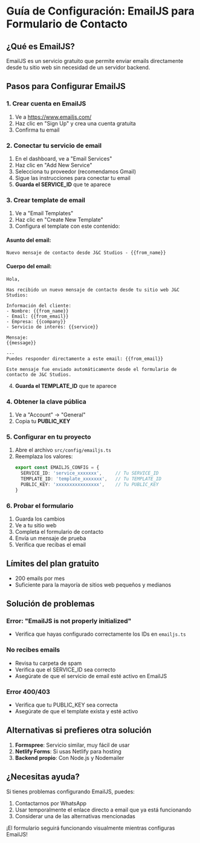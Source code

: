 # Guía de Configuración: EmailJS para Formulario de Contacto

## ¿Qué es EmailJS?
EmailJS es un servicio gratuito que permite enviar emails directamente desde tu sitio web sin necesidad de un servidor backend.

## Pasos para Configurar EmailJS

### 1. Crear cuenta en EmailJS
1. Ve a https://www.emailjs.com/
2. Haz clic en "Sign Up" y crea una cuenta gratuita
3. Confirma tu email

### 2. Conectar tu servicio de email
1. En el dashboard, ve a "Email Services"
2. Haz clic en "Add New Service"
3. Selecciona tu proveedor (recomendamos Gmail)
4. Sigue las instrucciones para conectar tu email
5. **Guarda el SERVICE_ID** que te aparece

### 3. Crear template de email
1. Ve a "Email Templates" 
2. Haz clic en "Create New Template"
3. Configura el template con este contenido:

#### Asunto del email:
```
Nuevo mensaje de contacto desde J&C Studios - {{from_name}}
```

#### Cuerpo del email:
```
Hola,

Has recibido un nuevo mensaje de contacto desde tu sitio web J&C Studios:

Información del cliente:
- Nombre: {{from_name}}
- Email: {{from_email}}
- Empresa: {{company}}
- Servicio de interés: {{service}}

Mensaje:
{{message}}

---
Puedes responder directamente a este email: {{from_email}}

Este mensaje fue enviado automáticamente desde el formulario de contacto de J&C Studios.
```

4. **Guarda el TEMPLATE_ID** que te aparece

### 4. Obtener la clave pública
1. Ve a "Account" → "General"
2. Copia tu **PUBLIC_KEY**

### 5. Configurar en tu proyecto
1. Abre el archivo `src/config/emailjs.ts`
2. Reemplaza los valores:
   ```typescript
   export const EMAILJS_CONFIG = {
     SERVICE_ID: 'service_xxxxxxx',     // Tu SERVICE_ID
     TEMPLATE_ID: 'template_xxxxxxx',   // Tu TEMPLATE_ID  
     PUBLIC_KEY: 'xxxxxxxxxxxxxxxx',    // Tu PUBLIC_KEY
   }
   ```

### 6. Probar el formulario
1. Guarda los cambios
2. Ve a tu sitio web
3. Completa el formulario de contacto
4. Envía un mensaje de prueba
5. Verifica que recibas el email

## Límites del plan gratuito
- 200 emails por mes
- Suficiente para la mayoría de sitios web pequeños y medianos

## Solución de problemas

### Error: "EmailJS is not properly initialized"
- Verifica que hayas configurado correctamente los IDs en `emailjs.ts`

### No recibes emails
- Revisa tu carpeta de spam
- Verifica que el SERVICE_ID sea correcto
- Asegúrate de que el servicio de email esté activo en EmailJS

### Error 400/403
- Verifica que tu PUBLIC_KEY sea correcta
- Asegúrate de que el template exista y esté activo

## Alternativas si prefieres otra solución
1. **Formspree**: Servicio similar, muy fácil de usar
2. **Netlify Forms**: Si usas Netlify para hosting
3. **Backend propio**: Con Node.js y Nodemailer

## ¿Necesitas ayuda?
Si tienes problemas configurando EmailJS, puedes:
1. Contactarnos por WhatsApp
2. Usar temporalmente el enlace directo a email que ya está funcionando
3. Considerar una de las alternativas mencionadas

¡El formulario seguirá funcionando visualmente mientras configuras EmailJS!
